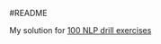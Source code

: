 #README

My solution for [100 NLP drill exercises](https://github.com/minhpqn/nlp_100_drill_exercises)
